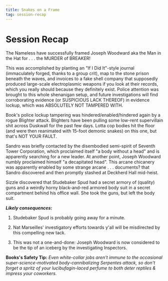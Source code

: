 ```yaml
---
title: Snakes on a Frame
tag: session-recap
---
```


# Session Recap

The Nameless have successfully framed Joseph Woodward aka the Man in the Hat for . . . the MURDER of BREAKER!

This was accomplished by planting an "If I Did It"-style journal (immaculately forged, thanks to a group crit), map to the stone prison beneath the waves, and invoices to a fake shell company that supposedly produced large-scale electroplasmic weapons if you look at their records, which you really should because they definitely exist. Police attention was brought to this whole shenanigan setup, and future investigations will find corroborating evidence (or SUSPICIOUS LACK THEREOF) in evidence lockup, which was ABSOLUTELY NOT TAMPERED WITH.

 Book's police lockup tampering was hindered/enabled/hindered again by a rogue Blighter attack. Blighters have been pulling some low-rent supervillain shit across Duskwall for the past few days. Lotta cop bodies hit the floor (and were then reanimated with 15-foot demonic snakes) on this one, but that's NOT YOUR FAULT.

 Sandro was briefly contacted by the disembodied semi-spirit of Seventh Tower Corporation, which proclaimed itself "a body without a head" and is apparently searching for a new leader. At another point, Joseph Woodward numbly proclaimed himself "a decapitated head". This arcane chicanery was apparently enabled by some strange arcane . . . documents? that Sandro discovered and then promptly stashed at Deckherd Hall mid-heist.

Sizzle discovered that Studebaker Spud had a secret armory of (quality) guns and a weirdly horny black-and-red armored body suit in a secret compartment behind his office wall. She took the guns, but left the body suit. 

***Likely consequences:***

1. Studebaker Spud is probably going away for a minute.

2. Nat Marseilles' investigatory efforts towards y'all will be misdirected by this compelling new tack.

3. This was not a one-and-done: Joseph Woodward is now considered to be the tip of an iceberg by the investigating Inspectors.

**Books's Safety Tip:** *Even white-collar jobs aren't immune to the occasional super-science-motivated body-cannibalizing Serpentes attack, so don't forget a spritz of your lucibufagin-laced perfume to both deter reptiles & impress your coworkers.*
